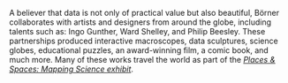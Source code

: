 A believer that data is not only of practical value but also beautiful, Börner collaborates with artists and designers from around the globe, including talents such as: Ingo Gunther, Ward Shelley, and Philip Beesley. These partnerships produced interactive macroscopes, data sculptures, science globes, educational puzzles, an award-winning film, a comic book, and much more. Many of these works travel the world as part of the [*Places & Spaces: Mapping Science exhibit*](https://scimaps.org "Places & Spaces exhibit site").
